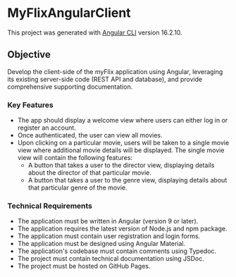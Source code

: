 # MyFlixAngularClient

This project was generated with [Angular CLI](https://github.com/angular/angular-cli) version 16.2.10.

## Objective
Develop the client-side of the myFlix application using Angular, leveraging its existing server-side code (REST API and database), and provide comprehensive supporting documentation.

### Key Features
- The app should display a welcome view where users can either log in or register an account.
- Once authenticated, the user can view all movies.
- Upon clicking on a particular movie, users will be taken to a single movie view where additional movie details will be displayed. The single movie view will contain the following features:
  - A button that takes a user to the director view, displaying details about the director of that particular movie.
  - A button that takes a user to the genre view, displaying details about that particular genre of the movie.

### Technical Requirements
- The application must be written in Angular (version 9 or later).
- The application requires the latest version of Node.js and npm package.
- The application must contain user registration and login forms.
- The application must be designed using Angular Material.
- The application's codebase must contain comments using Typedoc.
- The project must contain technical documentation using JSDoc.
- The project must be hosted on GitHub Pages.

